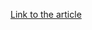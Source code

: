 [Link to the article](https://blog.talosintelligence.com/velociraptor-leveraged-in-ransomware-attacks/)
